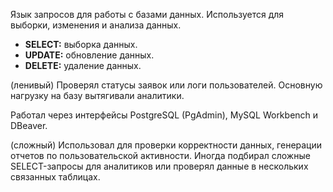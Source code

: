 Язык запросов для работы с базами данных. Используется для выборки, изменения и анализа данных.

- **SELECT:** выборка данных.
- **UPDATE:** обновление данных.
- **DELETE:** удаление данных.  
  
(ленивый) 
Проверял статусы заявок или логи пользователей. Основную нагрузку на базу вытягивали аналитики. 

Работал через интерфейсы PostgreSQL (PgAdmin), MySQL Workbench и DBeaver.

(сложный)
Использовал для проверки корректности данных, генерации отчетов по пользовательской активности. Иногда подбирал сложные SELECT-запросы для аналитиков или проверял данные в нескольких связанных таблицах. 